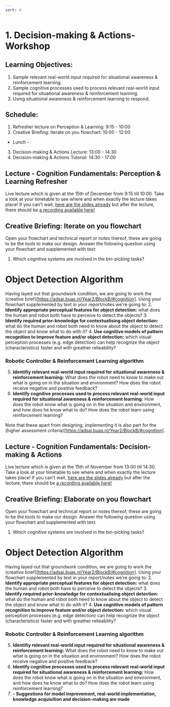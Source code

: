 ```yaml
---
sort: 4
---
```


# 1. Decision-making & Actions- Workshop

## Learning Objectives: 
1. Sample relevant real-world input required for situational awareness & reinforcement learning.
2. Sample cognitive processes used to process relevant real-world input required for situational awareness & reinforcement learning.
3. Using situational awareness & reinforcement learning to respond.


## Schedule:
1. Refresher lecture on Perception & Learning: 9:15 - 10:00
2. Creative Briefing: Iterate on you flowchart: 10:00 - 12:00 
- Lunch -
3. Decision-making & Actions Lecture: 13:00 - 14:30
4. Decision-making & Actions Tutorial: 14:30 - 17:00



## Lecture - Cognition Fundamentals: Perception & Learning Refresher
Live lecture which is given at the 15th of December from 9:15 till 10:00. Take a look at your timetable to see where and when exactly the lecture takes place! If you can't wait, [here are the slides already](https://github.com/BredaUniversityADSAI/ADS-AI/blob/8a312a9350b35bad7ebbf135293d669582d8575d/docs/Study%20Content/Cognition%20Fundamentals/assets/lectures/Cognition%20Fundamentals%20-%20Decision-making%20and%20Actions.pptx) but after the lecture, there should be [a recording available here!](https://www.youtube.com/watch?v=dQw4w9WgXcQ&feature=share&si=ELPmzJkDCLju2KnD5oyZMQ)

## Creative Briefing: Iterate on you flowchart
Open your flowchart and technical report or notes thereof, these are going to be the tools to make our design. Answer the following question using your flowchart and supplemented with text:
1. Which cognitive systems are involved in the bin-picking tasks?

# Object Detection Algorithm
Having layed out that groundwork condition, we are going to work the (creative brief)[https://adsai.buas.nl/Year2/BlockB/#cognition]. Using your flowchart supplemented by text in your report/notes we're going to:
2. **Identify appropriate perceptual features for object detection:** what does the human and robot both have to perceive to detect the objects? 
3. **Identify required prior-knowledge for contextualising object detection:** what do the human and robot both need to know about the object to detect the object and know what to do with it?
4. **Use cognitive models of pattern recognition to improve feature and/or object detection:** which visual perception processes (e.g. edge detection) can help recognize the object (characteristics) faster and with greather relieability?

### Robotic Controller & Reinforcement Learning algorithm
5. **Identifiy relevant real-world input required for situational awareness & reinforcement learning:** What does the robot need to know to make out what is going on in the situation and environment? How does the robot receive negative and positive feedback?
6. **Identify cognitive processes used to process relevant real-world input required for situational awareness & reinforcement learning:** How does the robot know what is going on in the situation and environment, and how does he know what to do? How does the robot learn using reinforcement learning?


Note that these apart from designing, implementing it is also part for the (higher assessment criteria)[https://adsai.buas.nl/Year2/BlockB/#cognition].

## Lecture - Cognition Fundamentals: Decision-making & Actions
Live lecture which is given at the 15th of November from 13:00 till 14:30. Take a look at your timetable to see where and when exactly the lecture takes place! If you can't wait, [here are the slides already](https://github.com/BredaUniversityADSAI/ADS-AI/blob/8a312a9350b35bad7ebbf135293d669582d8575d/docs/Study%20Content/Cognition%20Fundamentals/assets/lectures/Cognition%20Fundamentals%20-%20Decision-making%20and%20Actions.pptx) but after the lecture, there should be [a recording available here!](https://www.youtube.com/watch?v=dQw4w9WgXcQ&feature=share&si=ELPmzJkDCLju2KnD5oyZMQ)



## Creative Briefing: Elaborate on you flowchart
Open your flowchart and technical report or notes thereof, these are going to be the tools to make our design. Answer the following question using your flowchart and supplemented with text:
1. Which cognitive systems are involved in the bin-picking tasks?

# Object Detection Algorithm
Having layed out that groundwork condition, we are going to work the (creative brief)[https://adsai.buas.nl/Year2/BlockB/#cognition]. Using your flowchart supplemented by text in your report/notes we're going to:
2. **Identify appropriate perceptual features for object detection:** what does the human and robot both have to perceive to detect the objects? 
3. **Identify required prior-knowledge for contextualising object detection:** what do the human and robot both need to know about the object to detect the object and know what to do with it?
4. **Use cognitive models of pattern recognition to improve feature and/or object detection:** which visual perception processes (e.g. edge detection) can help recognize the object (characteristics) faster and with greather relieability?

### Robotic Controller & Reinforcement Learning algorithm
5. **Identifiy relevant real-world input required for situational awareness & reinforcement learning:** What does the robot need to know to make out what is going on in the situation and environment? How does the robot receive negative and positive feedback?
6. **Identify cognitive processes used to process relevant real-world input required for situational awareness & reinforcement learning:** How does the robot know what is going on in the situation and environment, and how does he know what to do? How does the robot learn using reinforcement learning?
7. **- Suggestions for model improvement, real-world implementation, knowledge acquisition and decision-making are made**
